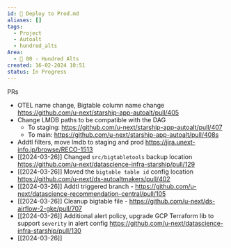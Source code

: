 ```yaml
---
id: 🎯 Deploy to Prod.md
aliases: []
tags:
  - Project
  - Autoalt
  - hundred_alts
Area:
  - 🕎 00 - Hundred Alts
created: 16-02-2024 10:51
status: In Progress
---
```

PRs
* OTEL name change, Bigtable column name change https://github.com/u-next/starship-app-autoalt/pull/405
* Change LMDB paths to be compatible with the DAG
	* To staging: https://github.com/u-next/starship-app-autoalt/pull/407
	* To main: https://github.com/u-next/starship-app-autoalt/pull/408s
* Addtl filters, move lmdb to staging and prod https://jira.unext-info.jp/browse/RECO-1513
*  [[2024-03-26]] Changed `src/bigtabletools` backup location https://github.com/u-next/datascience-infra-starship/pull/129
*  [[2024-03-26]] Moved the `bigtable table id` config location https://github.com/u-next/ds-autoaltmakers/pull/402
*  [[2024-03-26]] Addtl triggered branch - https://github.com/u-next/datascience-recommendation-central/pull/105
*  [[2024-03-26]] Cleanup bigtable file - https://github.com/u-next/ds-airflow-2-gke/pull/707
* [[2024-03-26]] Additional alert policy, upgrade GCP Terraform lib to support `severity` in alert config https://github.com/u-next/datascience-infra-starship/pull/130
* [[2024-03-26]]